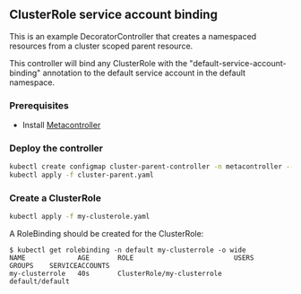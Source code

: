 ## ClusterRole service account binding

This is an example DecoratorController that creates a namespaced resources from a
cluster scoped parent resource.

This controller will bind any ClusterRole with the "default-service-account-binding"
annotation to the default service account in the default namespace.

### Prerequisites

* Install [Metacontroller](https://github.com/GoogleCloudPlatform/metacontroller)

### Deploy the controller

```sh
kubectl create configmap cluster-parent-controller -n metacontroller --from-file=sync.py
kubectl apply -f cluster-parent.yaml
```

### Create a ClusterRole

```sh
kubectl apply -f my-clusterole.yaml
```

A RoleBinding should be created for the ClusterRole:

```console
$ kubectl get rolebinding -n default my-clusterrole -o wide
NAME             AGE       ROLE                         USERS     GROUPS    SERVICEACCOUNTS
my-clusterrole   40s       ClusterRole/my-clusterrole                       default/default
```
